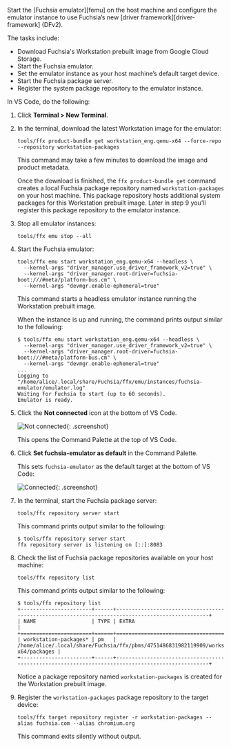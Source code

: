 Start the [Fuchsia emulator][femu] on the host machine and configure the
emulator instance to use Fuchsia’s new [driver framework][driver-framework]
(DFv2).

The tasks include:

*   Download Fuchsia's Workstation prebuilt image from Google Cloud Storage.
*   Start the Fuchsia emulator.
*   Set the emulator instance as your host machine’s default target device.
*   Start the Fuchsia package server.
*   Register the system package repository to the emulator instance.

In VS Code, do the following:

1. Click **Terminal > New Terminal**.

1. In the terminal, download the latest Workstation image for the emulator:

   ```posix-terminal
   tools/ffx product-bundle get workstation_eng.qemu-x64 --force-repo --repository workstation-packages
   ```

   This command may take a few minutes to download the image and product
   metadata.

   Once the download is finished, the `ffx product-bundle get` command creates
   a local Fuchsia package repository named `workstation-packages` on your host machine.
   This package repository hosts additional system packages for this Workstation prebuilt image.
   Later in step 9 you’ll register this package repository to the emulator instance.

1. Stop all emulator instances:

   ```posix-terminal
   tools/ffx emu stop --all
   ```

1. Start the Fuchsia emulator:

   ```posix-terminal
   tools/ffx emu start workstation_eng.qemu-x64 --headless \
     --kernel-args "driver_manager.use_driver_framework_v2=true" \
     --kernel-args "driver_manager.root-driver=fuchsia-boot:///#meta/platform-bus.cm" \
     --kernel-args "devmgr.enable-ephemeral=true"
   ```

   This command starts a headless emulator instance running the Workstation prebuilt image.

   When the instance is up and running, the command prints output similar to
   the following:

   ```none {:.devsite-disable-click-to-copy}
   $ tools/ffx emu start workstation_eng.qemu-x64 --headless \
     --kernel-args "driver_manager.use_driver_framework_v2=true" \
     --kernel-args "driver_manager.root-driver=fuchsia-boot:///#meta/platform-bus.cm" \
     --kernel-args "devmgr.enable-ephemeral=true"
   ...
   Logging to "/home/alice/.local/share/Fuchsia/ffx/emu/instances/fuchsia-emulator/emulator.log"
   Waiting for Fuchsia to start (up to 60 seconds).
   Emulator is ready.
   ```

1. Click the **Not connected** icon at the bottom of VS Code.

   ![Not connected](images/get-started-vscode-not-connected.png "The Not connect icon at the bottom of VS Code"){: .screenshot}

   This opens the Command Palette at the top of VS Code.

1. Click **Set fuchsia-emulator as default** in the Command Palette.

   This sets `fuchsia-emulator` as the default target at the bottom of VS Code:

   ![Connected](images/get-started-vscode-connected-to-fuchsia-emulator.png "The fuchsia-emualtor icon at the bottom of VS Code"){: .screenshot}

1. In the terminal, start the Fuchsia package server:

   ```posix-terminal
   tools/ffx repository server start
   ```

   This command prints output similar to the following:

   ```none {:.devsite-disable-click-to-copy}
   $ tools/ffx repository server start
   ffx repository server is listening on [::]:8083
   ```

1. Check the list of Fuchsia package repositories available on
   your host machine:

   ```posix-terminal
   tools/ffx repository list
   ```

   This command prints output similar to the following:

   ```none {:.devsite-disable-click-to-copy}
   $ tools/ffx repository list
   +-----------------------+------+-------------------------------------------------------------------------------------------------+
   | NAME                  | TYPE | EXTRA                                                                                           |
   +=======================+======+=================================================================================================+
   | workstation-packages* | pm   | /home/alice/.local/share/Fuchsia/ffx/pbms/4751486831982119909/workstation_eng.qemu-x64/packages |
   +-----------------------+------+-------------------------------------------------------------------------------------------------+
   ```

   Notice a package repository named `workstation-packages` is created
   for the Workstation prebuilt image.

1. Register the `workstation-packages` package repository to the target device:

   ```posix-terminal
   tools/ffx target repository register -r workstation-packages --alias fuchsia.com --alias chromium.org
   ```

   This command exits silently without output.
